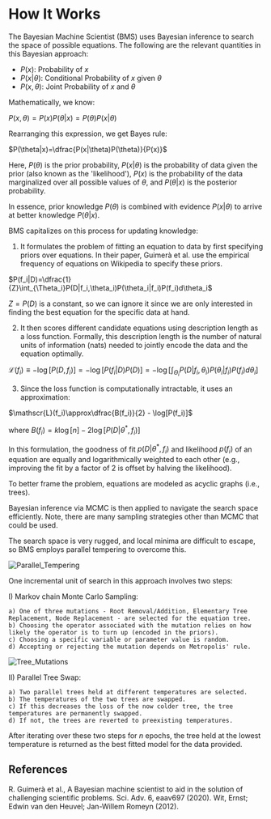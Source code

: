 # How It Works

The Bayesian Machine Scientist (BMS) uses Bayesian inference to search the space of possible equations. The following are the relevant quantities in this Bayesian approach:

- $P(x):$ Probability of $x$
- $P(x|\theta)$: Conditional Probability of $x$ given $\theta$
- $P(x,\theta)$: Joint Probability of $x$ and $\theta$

Mathematically, we know:

$P(x,\theta)=P(x)P(\theta|x)=P(\theta)P(x|\theta)$

Rearranging this expression, we get Bayes rule:

$P(\theta|x)=\dfrac{P(x|\theta)P(\theta)}{P(x)}$

Here, $P(\theta)$ is the prior probability, $P(x|\theta)$ is the probability of data given the prior (also known as the 'likelihood'), $P(x)$ is the probability of the data marginalized over all possible values of $\theta$, and $P(\theta|x)$ is the posterior probability. 

In essence, prior knowledge $P(\theta)$ is combined with evidence $P(x|\theta)$ to arrive at better knowledge $P(\theta|x)$. 

BMS capitalizes on this process for updating knowledge:

1) It formulates the problem of fitting an equation to data by first specifying priors over equations. In their paper, Guimerà et al. use the empirical frequency of equations on Wikipedia to specify these priors.

$P(f_i|D)=\dfrac{1}{Z}\int_{\Theta_i}P(D|f_i,\theta_i)P(\theta_i|f_i)P(f_i)d\theta_i$

$Z=P(D)$ is a constant, so we can ignore it since we are only interested in finding the best equation for the specific data at hand.

2) It then scores different candidate equations using description length as a loss function. Formally, this description length is the number of natural units of information (nats) needed to jointly encode the data and the equation optimally.

$\mathscr{L}(f_i)\equiv-\log[P(D,f_i)]=-\log[P(f_i|D)P(D)]=-\log[\int_{\Theta_i}P(D|f_i,\theta_i)P(\theta_i|f_i)P(f_i)d\theta_i]$

3) Since the loss function is computationally intractable, it uses an approximation:

$\mathscr{L}(f_i)\approx\dfrac{B(f_i)}{2} - \log[P(f_i)]$

where $B(f_i)=k\log[n] - 2\log[P(D|\theta^*,f_i)]$

In this formulation, the goodness of fit $p(D|\theta^*,f_i)$ and likelihood $p(f_i)$ of an equation are equally and logarithmically weighted to each other (e.g., improving the fit by a factor of 2 is offset by halving the likelihood).

To better frame the problem, equations are modeled as acyclic graphs (i.e., trees).

Bayesian inference via MCMC is then applied to navigate the search space efficiently. Note, there are many sampling strategies other than MCMC that could be used.

The search space is very rugged, and local minima are difficult to escape, so BMS employs parallel tempering to overcome this.

![Parallel_Tempering](img/BMSTempering.png)

One incremental unit of search in this approach involves two steps:

I) Markov chain Monte Carlo Sampling:

    a) One of three mutations - Root Removal/Addition, Elementary Tree Replacement, Node Replacement - are selected for the equation tree.
    b) Choosing the operator associated with the mutation relies on how likely the operator is to turn up (encoded in the priors).
    c) Choosing a specific variable or parameter value is random.
    d) Accepting or rejecting the mutation depends on Metropolis' rule.
    
![Tree_Mutations](img/BMSEquationTreeOps.png)

II) Parallel Tree Swap:

    a) Two parallel trees held at different temperatures are selected.
    b) The temperatures of the two trees are swapped.
    c) If this decreases the loss of the now colder tree, the tree temperatures are permanently swapped.
    d) If not, the trees are reverted to preexisting temperatures.
    
After iterating over these two steps for $n$ epochs, the tree held at the lowest temperature is returned as the best fitted model for the data provided.

## References

R. Guimerà et al., A Bayesian machine scientist to aid in the solution of challenging scientific problems. Sci. Adv.
6, eaav697 (2020).
Wit, Ernst; Edwin van den Heuvel; Jan-Willem Romeyn (2012).
